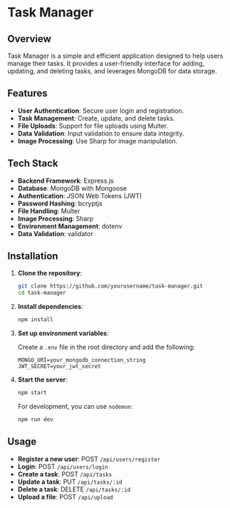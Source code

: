 # Task Manager

## Overview

Task Manager is a simple and efficient application designed to help users manage their tasks. It provides a user-friendly interface for adding, updating, and deleting tasks, and leverages MongoDB for data storage.

## Features

- **User Authentication**: Secure user login and registration.
- **Task Management**: Create, update, and delete tasks.
- **File Uploads**: Support for file uploads using Multer.
- **Data Validation**: Input validation to ensure data integrity.
- **Image Processing**: Use Sharp for image manipulation.

## Tech Stack

- **Backend Framework**: Express.js
- **Database**: MongoDB with Mongoose
- **Authentication**: JSON Web Tokens (JWT)
- **Password Hashing**: bcryptjs
- **File Handling**: Multer
- **Image Processing**: Sharp
- **Environment Management**: dotenv
- **Data Validation**: validator

## Installation

1. **Clone the repository**:

    ```bash
    git clone https://github.com/yourusername/task-manager.git
    cd task-manager
    ```

2. **Install dependencies**:

    ```bash
    npm install
    ```

3. **Set up environment variables**:

    Create a `.env` file in the root directory and add the following:

    ```env
    MONGO_URI=your_mongodb_connection_string
    JWT_SECRET=your_jwt_secret
    ```

4. **Start the server**:

    ```bash
    npm start
    ```

    For development, you can use `nodemon`:

    ```bash
    npm run dev
    ```

## Usage

- **Register a new user**: POST `/api/users/register`
- **Login**: POST `/api/users/login`
- **Create a task**: POST `/api/tasks`
- **Update a task**: PUT `/api/tasks/:id`
- **Delete a task**: DELETE `/api/tasks/:id`
- **Upload a file**: POST `/api/upload`



